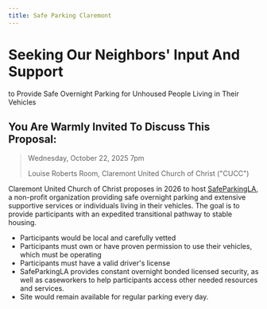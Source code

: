 ```yaml
---
title: Safe Parking Claremont
---
```


# Seeking Our Neighbors' Input And Support
to Provide Safe Overnight Parking for Unhoused People Living in Their Vehicles

## You Are Warmly Invited To Discuss This Proposal:

> Wednesday, October 22, 2025 7pm
> 
> Louise Roberts Room, Claremont United Church of Christ ("CUCC")

Claremont United Church of Christ proposes in 2026 to host [SafeParkingLA](https://safeparkingla.org/),
a non-profit organization providing safe overnight parking and extensive supportive services or individuals 
living in their vehicles. The goal is to provide participants with an expedited transitional pathway to stable housing.

- Participants would be local and carefully vetted
- Participants must own or have proven permission to use their vehicles, which must be operating
- Participants must have a valid driver's license
- SafeParkingLA provides constant overnight bonded licensed security, as well as caseworkers to help participants access other needed resources and services.
- Site would remain available for regular parking every day.
